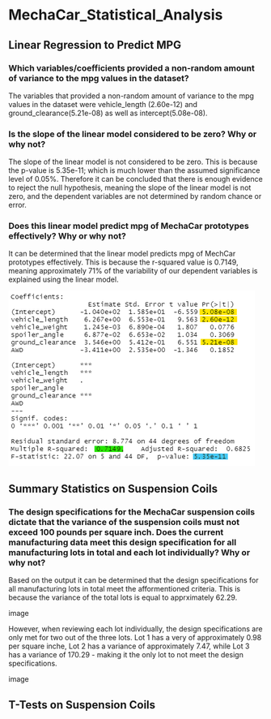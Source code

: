 # MechaCar_Statistical_Analysis

## Linear Regression to Predict MPG

### Which variables/coefficients provided a non-random amount of variance to the mpg values in the dataset?
The variables that provided a non-random amount of variance to the mpg values in the dataset were vehicle_length (2.60e-12) and ground_clearance(5.21e-08) as well as intercept(5.08e-08).

### Is the slope of the linear model considered to be zero? Why or why not?
The slope of the linear model is not considered to be zero. This is because the p-value is 5.35e-11; which is much lower than the assumed significance level of 0.05%. Therefore it can be concluded that there is enough evidence to reject the null hypothesis, meaning the slope of the linear model is not zero, and the dependent variables are not determined by random chance or error.

### Does this linear model predict mpg of MechaCar prototypes effectively? Why or why not?
It can be determined that the linear model predicts mpg of MechCar prototypes effectively. This is because the r-squared value is 0.7149, meaning approximately 71% of the variability of our dependent variables is explained using the linear model. 

![deliverable_one.png](https://github.com/vanessamignelli/MechaCar_Statistical_Analysis/blob/main/resources/deliverable_one.png)

## Summary Statistics on Suspension Coils

### The design specifications for the MechaCar suspension coils dictate that the variance of the suspension coils must not exceed 100 pounds per square inch. Does the current manufacturing data meet this design specification for all manufacturing lots in total and each lot individually? Why or why not?
Based on the output it can be determined that the design specifications for all manufacturing lots in total meet the afformentioned criteria. This is because the variance of the total lots is equal to apprximately 62.29.

image

However, when reviewing each lot individually, the design specifications are only met for two out of the three lots. Lot 1 has a very of approximately 0.98 per square inche, Lot 2 has a variance of approximately 7.47, while Lot 3 has a variance of 170.29 - making it the only lot to not meet the design specifications. 

image

## T-Tests on Suspension Coils
